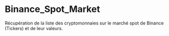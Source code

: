 # Binance_Spot_Market
Récupération de la liste des cryptomonnaies sur le marché spot de Binance (Tickers) et de leur valeurs.
